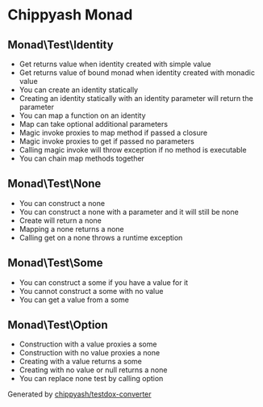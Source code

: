# Chippyash Monad

## Monad\Test\Identity

*  Get returns value when identity created with simple value
*  Get returns value of bound monad when identity created with monadic value
*  You can create an identity statically
*  Creating an identity statically with an identity parameter will return the parameter
*  You can map a function on an identity
*  Map can take optional additional parameters
*  Magic invoke proxies to map method if passed a closure
*  Magic invoke proxies to get if passed no parameters
*  Calling magic invoke will throw exception if no method is executable
*  You can chain map methods together

## Monad\Test\None

*  You can construct a none
*  You can construct a none with a parameter and it will still be none
*  Create will return a none
*  Mapping a none returns a none
*  Calling get on a none throws a runtime exception

## Monad\Test\Some

*  You can construct a some if you have a value for it
*  You cannot construct a some with no value
*  You can get a value from a some

## Monad\Test\Option

*  Construction with a value proxies a some
*  Construction with no value proxies a none
*  Creating with a value returns a some
*  Creating with no value or null returns a none
*  You can replace none test by calling option


Generated by [chippyash/testdox-converter](https://github.com/chippyash/Testdox-Converter)